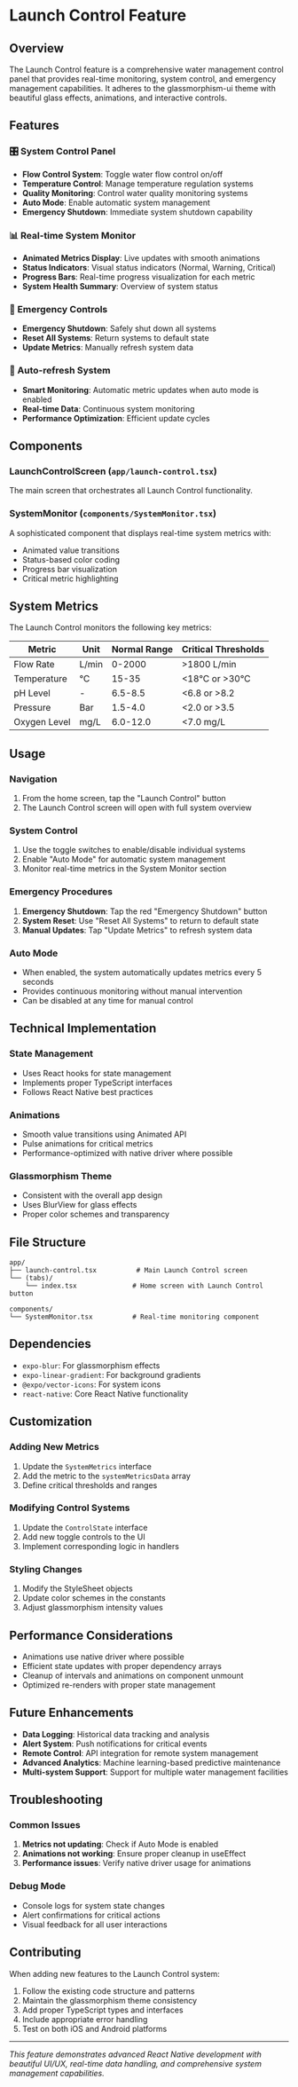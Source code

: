# Launch Control Feature

## Overview

The Launch Control feature is a comprehensive water management control panel that provides real-time monitoring, system control, and emergency management capabilities. It adheres to the glassmorphism-ui theme with beautiful glass effects, animations, and interactive controls.

## Features

### 🎛️ System Control Panel
- **Flow Control System**: Toggle water flow control on/off
- **Temperature Control**: Manage temperature regulation systems
- **Quality Monitoring**: Control water quality monitoring systems
- **Auto Mode**: Enable automatic system management
- **Emergency Shutdown**: Immediate system shutdown capability

### 📊 Real-time System Monitor
- **Animated Metrics Display**: Live updates with smooth animations
- **Status Indicators**: Visual status indicators (Normal, Warning, Critical)
- **Progress Bars**: Real-time progress visualization for each metric
- **System Health Summary**: Overview of system status

### 🚨 Emergency Controls
- **Emergency Shutdown**: Safely shut down all systems
- **Reset All Systems**: Return systems to default state
- **Update Metrics**: Manually refresh system data

### 🔄 Auto-refresh System
- **Smart Monitoring**: Automatic metric updates when auto mode is enabled
- **Real-time Data**: Continuous system monitoring
- **Performance Optimization**: Efficient update cycles

## Components

### LaunchControlScreen (`app/launch-control.tsx`)
The main screen that orchestrates all Launch Control functionality.

### SystemMonitor (`components/SystemMonitor.tsx`)
A sophisticated component that displays real-time system metrics with:
- Animated value transitions
- Status-based color coding
- Progress bar visualization
- Critical metric highlighting

## System Metrics

The Launch Control monitors the following key metrics:

| Metric | Unit | Normal Range | Critical Thresholds |
|--------|------|--------------|---------------------|
| Flow Rate | L/min | 0-2000 | >1800 L/min |
| Temperature | °C | 15-35 | <18°C or >30°C |
| pH Level | - | 6.5-8.5 | <6.8 or >8.2 |
| Pressure | Bar | 1.5-4.0 | <2.0 or >3.5 |
| Oxygen Level | mg/L | 6.0-12.0 | <7.0 mg/L |

## Usage

### Navigation
1. From the home screen, tap the "Launch Control" button
2. The Launch Control screen will open with full system overview

### System Control
1. Use the toggle switches to enable/disable individual systems
2. Enable "Auto Mode" for automatic system management
3. Monitor real-time metrics in the System Monitor section

### Emergency Procedures
1. **Emergency Shutdown**: Tap the red "Emergency Shutdown" button
2. **System Reset**: Use "Reset All Systems" to return to default state
3. **Manual Updates**: Tap "Update Metrics" to refresh system data

### Auto Mode
- When enabled, the system automatically updates metrics every 5 seconds
- Provides continuous monitoring without manual intervention
- Can be disabled at any time for manual control

## Technical Implementation

### State Management
- Uses React hooks for state management
- Implements proper TypeScript interfaces
- Follows React Native best practices

### Animations
- Smooth value transitions using Animated API
- Pulse animations for critical metrics
- Performance-optimized with native driver where possible

### Glassmorphism Theme
- Consistent with the overall app design
- Uses BlurView for glass effects
- Proper color schemes and transparency

## File Structure

```
app/
├── launch-control.tsx          # Main Launch Control screen
└── (tabs)/
    └── index.tsx              # Home screen with Launch Control button

components/
└── SystemMonitor.tsx          # Real-time monitoring component
```

## Dependencies

- `expo-blur`: For glassmorphism effects
- `expo-linear-gradient`: For background gradients
- `@expo/vector-icons`: For system icons
- `react-native`: Core React Native functionality

## Customization

### Adding New Metrics
1. Update the `SystemMetrics` interface
2. Add the metric to the `systemMetricsData` array
3. Define critical thresholds and ranges

### Modifying Control Systems
1. Update the `ControlState` interface
2. Add new toggle controls to the UI
3. Implement corresponding logic in handlers

### Styling Changes
1. Modify the StyleSheet objects
2. Update color schemes in the constants
3. Adjust glassmorphism intensity values

## Performance Considerations

- Animations use native driver where possible
- Efficient state updates with proper dependency arrays
- Cleanup of intervals and animations on component unmount
- Optimized re-renders with proper state management

## Future Enhancements

- **Data Logging**: Historical data tracking and analysis
- **Alert System**: Push notifications for critical events
- **Remote Control**: API integration for remote system management
- **Advanced Analytics**: Machine learning-based predictive maintenance
- **Multi-system Support**: Support for multiple water management facilities

## Troubleshooting

### Common Issues
1. **Metrics not updating**: Check if Auto Mode is enabled
2. **Animations not working**: Ensure proper cleanup in useEffect
3. **Performance issues**: Verify native driver usage for animations

### Debug Mode
- Console logs for system state changes
- Alert confirmations for critical actions
- Visual feedback for all user interactions

## Contributing

When adding new features to the Launch Control system:
1. Follow the existing code structure and patterns
2. Maintain the glassmorphism theme consistency
3. Add proper TypeScript types and interfaces
4. Include appropriate error handling
5. Test on both iOS and Android platforms

---

*This feature demonstrates advanced React Native development with beautiful UI/UX, real-time data handling, and comprehensive system management capabilities.*
